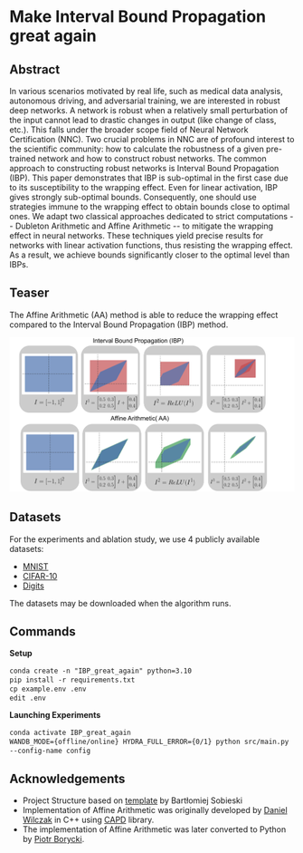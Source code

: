 # Make Interval Bound Propagation great again

## Abstract
In various scenarios motivated by real life, such as medical data analysis, autonomous driving, and adversarial training, we are interested in robust deep networks. A network is robust when a relatively small perturbation of the input cannot lead to drastic changes in output (like change of class, etc.). This falls under the broader scope field of Neural Network Certification (NNC).
Two crucial problems in NNC are of profound interest to the scientific community: how to calculate the robustness of a given pre-trained network and how to construct robust networks. The common approach to constructing robust networks is Interval Bound Propagation (IBP). 
This paper demonstrates that IBP is sub-optimal in the first case due to its susceptibility to the wrapping effect. Even for linear activation, IBP gives strongly sub-optimal bounds. Consequently, one should use strategies immune to the wrapping effect to obtain bounds close to optimal ones. We adapt two classical approaches dedicated to strict computations -- Dubleton Arithmetic and Affine Arithmetic -- to mitigate the wrapping effect in neural networks. These techniques yield precise results for networks with linear activation functions, thus resisting the wrapping effect. As a result, we achieve bounds significantly closer to the optimal level than IBPs.

## Teaser
The Affine Arithmetic (AA) method is able to reduce the wrapping effect compared to the Interval Bound Propagation (IBP) method.

![Working scheme of the AA and IBP methods](./imgs/teaser.png)

## Datasets
For the experiments and ablation study, we use 4 publicly available datasets:
* [MNIST](https://pytorch.org/vision/stable/generated/torchvision.datasets.MNIST.html)
* [CIFAR-10](https://pytorch.org/vision/stable/generated/torchvision.datasets.CIFAR10.html) 
* [Digits](https://scikit-learn.org/stable/auto_examples/datasets/plot_digits_last_image.html)


The datasets may be downloaded when the algorithm runs.

## Commands
**Setup**
```
conda create -n "IBP_great_again" python=3.10
pip install -r requirements.txt
cp example.env .env
edit .env
```

**Launching Experiments**
```
conda activate IBP_great_again
WANDB_MODE={offline/online} HYDRA_FULL_ERROR={0/1} python src/main.py --config-name config 
```

## Acknowledgements
- Project Structure based on [template](https://github.com/sobieskibj/templates/tree/master) by Bartłomiej Sobieski
- Implementation of Affine Arithmetic was originally developed by [Daniel Wilczak](https://ww2.ii.uj.edu.pl/~wilczak/) in C++ using [CAPD](https://github.com/CAPDGroup/CAPD) library.
- The implementation of Affine Arithmetic was later converted to Python by [Piotr Borycki](https://github.com/piotr310100).